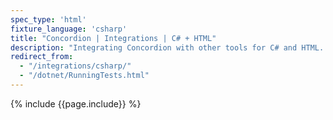 ```yaml
---
spec_type: 'html'
fixture_language: 'csharp'
title: "Concordion | Integrations | C# + HTML"
description: "Integrating Concordion with other tools for C# and HTML. For example, IDEs such as Visual Studio and Continuous Integration servers such as TFS."
redirect_from: 
  - "/integrations/csharp/"
  - "/dotnet/RunningTests.html"
---
```


{% include {{page.include}} %}
